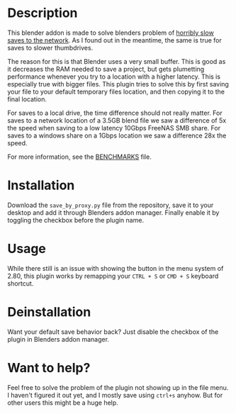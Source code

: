 # Description

This blender addon is made to solve blenders problem of [horribly slow saves to the network](https://blender.stackexchange.com/questions/149926/saving-blend-files-straight-to-server-nets-0-5-speed-of-a-windows-file-copy-ho).
As I found out in the meantime, the same is true for saves to slower thumbdrives.

The reason for this is that Blender uses a very small buffer. This is good as it decreases the RAM needed to save a project, but gets plumetting performance whenever you try to a location with a higher latency.
This is especially true with bigger files. This plugin tries to solve this by first saving your file to your default temporary files location, and then copying it to the final location.

For saves to a local drive, the time difference should not really matter. 
For saves to a network location of a 3.5GB blend file we saw a difference of 5x the speed when saving to a low latency 10Gbps FreeNAS SMB share.
For saves to a windows share on a 1Gbps location we saw a difference 28x the speed.

For more information, see the [BENCHMARKS](BENCHMARKS.md) file.

# Installation

Download the `save_by_proxy.py` file from the repository, save it to your desktop and add it through Blenders addon manager.
Finally enable it by toggling the checkbox before the plugin name.

# Usage

While there still is an issue with showing the button in the menu system of 2.80, this plugin works by remapping your `CTRL + S` or `CMD + S` keyboard shortcut.

# Deinstallation

Want your default save behavior back? Just disable the checkbox of the plugin in Blenders addon manager.

# Want to help?

Feel free to solve the problem of the plugin not showing up in the file menu. I haven't figured it out yet, and I mostly save using `ctrl+s` anyhow. But for other users this might be a huge help.
